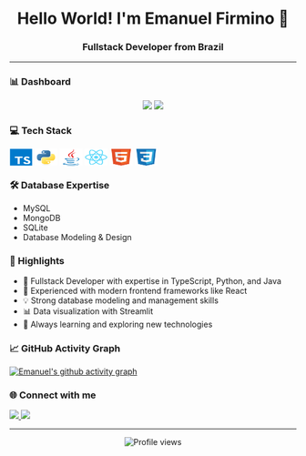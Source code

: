 <div align="center">
  <h1>Hello World! I'm Emanuel Firmino 👋</h1>
  <h3>Fullstack Developer from Brazil</h3>
</div>

---

### 📊 Dashboard

<div align="center">
  <img height="180em" src="https://github-readme-stats.vercel.app/api?username=EmanuelFirmino&show_icons=true&theme=dracula&include_all_commits=true&count_private=true"/>
  <img height="180em" src="https://github-readme-stats.vercel.app/api/top-langs/?username=EmanuelFirmino&layout=compact&langs_count=7&theme=dracula"/>
</div>

### 💻 Tech Stack

<div style="display: inline_block">
  <img align="center" alt="Typescript" height="30" width="40" src="https://raw.githubusercontent.com/devicons/devicon/master/icons/typescript/typescript-plain.svg">
  <img align="center" alt="Python" height="30" width="40" src="https://raw.githubusercontent.com/devicons/devicon/master/icons/python/python-original.svg">
  <img align="center" alt="Java" height="30" width="40" src="https://raw.githubusercontent.com/devicons/devicon/master/icons/java/java-original.svg">
  <img align="center" alt="React" height="30" width="40" src="https://raw.githubusercontent.com/devicons/devicon/master/icons/react/react-original.svg">
  <img align="center" alt="HTML" height="30" width="40" src="https://raw.githubusercontent.com/devicons/devicon/master/icons/html5/html5-original.svg">
  <img align="center" alt="CSS" height="30" width="40" src="https://raw.githubusercontent.com/devicons/devicon/master/icons/css3/css3-original.svg">
</div>

### 🛠 Database Expertise
- MySQL
- MongoDB
- SQLite
- Database Modeling & Design

### 🌟 Highlights
- 🔭 Fullstack Developer with expertise in TypeScript, Python, and Java
- 🌱 Experienced with modern frontend frameworks like React
- 💡 Strong database modeling and management skills
- 📊 Data visualization with Streamlit
- 🚀 Always learning and exploring new technologies

### 📈 GitHub Activity Graph
[![Emanuel's github activity graph](https://github-readme-activity-graph.vercel.app/graph?username=EmanuelFirmino&theme=dracula)](https://github.com/ashutosh00710/github-readme-activity-graph)

### 🌐 Connect with me
<div>
  <a href="mailto:your.email@example.com">
    <img src="https://img.shields.io/badge/-Gmail-%23333?style=for-the-badge&logo=gmail&logoColor=white" target="_blank">
  </a>
  <a href="https://www.linkedin.com/in/your-linkedin" target="_blank">
    <img src="https://img.shields.io/badge/-LinkedIn-%230077B5?style=for-the-badge&logo=linkedin&logoColor=white" target="_blank">
  </a>
</div>

---

<div align="center">
  <img src="https://komarev.com/ghpvc/?username=EmanuelFirmino&color=green" alt="Profile views"/>
</div>
